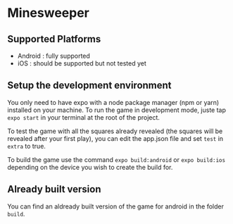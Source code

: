 # Minesweeper

## Supported Platforms

- Android : fully supported
- iOS : should be supported but not tested yet

## Setup the development environment 

You only need to have expo with a node package manager (npm or yarn) installed on your machine.
To run the game in development mode, juste tap ```expo start``` in your terminal at the root of the project.

To test the game with all the squares already revealed (the squares will be revealed after your first play), you can edit the
app.json file and set ```test``` in ```extra``` to true.

To build the game use the command ```expo build:android``` or ```expo build:ios``` depending on the device you wish to create the build for.

## Already built version

You can find an aldready built version of the game for android in the folder ```build```.
